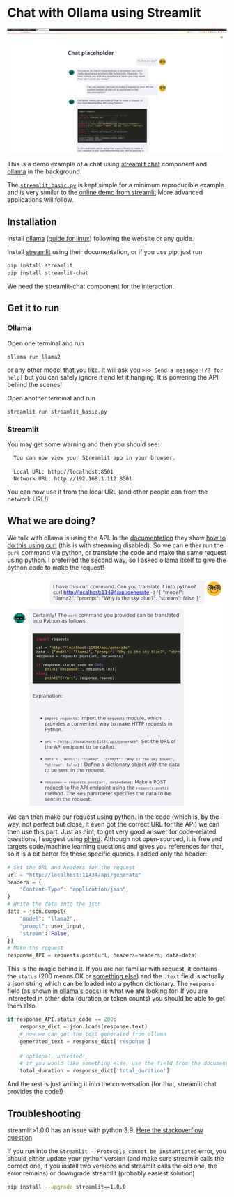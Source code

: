 # Chat with Ollama using Streamlit

![example view](img/streamlit_view.jpg)

This is a demo example of a chat using [streamlit chat](https://github.com/AI-Yash/st-chat) component and [ollama](https://ollama.ai/) in the background. 

The [`streamlit_basic.py`]() is kept simple for a minimum reproducible example and is very similar to the [online demo from streamlit](https://ai-yash-st-chat-exampleschatbot-fkuecs.streamlit.app/) More advanced applications will follow.

## Installation

Install [ollama](https://ollama.ai/) ([guide for linux](https://github.com/jmorganca/ollama/blob/main/docs/linux.md)) following the website or any guide.

Install [streamlit](https://docs.streamlit.io/library/get-started) using their documentation, or if you use pip, just run 
```bash
pip install streamlit
pip install streamlit-chat
```

We need the streamlit-chat component for the interaction.

## Get it to run 


### Ollama
Open one terminal and run 
```
ollama run llama2
```
or any other model that you like. It will ask you `>>> Send a message (/? for help)` but you can safely ignore it and let it hanging. It is powering the API behind the scenes!

Open another terminal and run 
```
streamlit run streamlit_basic.py
```
### Streamlit
You may get some warning and then you should see:
```
  You can now view your Streamlit app in your browser.

  Local URL: http://localhost:8501
  Network URL: http://192.168.1.112:8501
```
You can now use it from the local URL (and other people can from the network URL!)


## What we are doing?

We talk with ollama is using the API. In the [documentation](https://github.com/jmorganca/ollama/blob/main/docs/api.md) they show [how to do this using curl](https://github.com/jmorganca/ollama/blob/main/docs/api.md#request-no-streaming) (this is with streaming disabled). 
So we can either run the `curl` command via python, or translate the code and make the same request using python. I preferred the second way, so I asked ollama itself to give the python code to make the request!

![example view](img/translate.jpg)

We can then make our request using python. In the code (which is, by the way, not perfect but close, it even got the correct URL for the API) we can then use this part. Just as hint, to get very good answer for code-related questions, I suggest using [phind](https://www.phind.com/). Although not open-sourced, it is free and targets code/machine learning questions and gives you references for that, so it is a bit better for these specific queries.
I added only the header:

```python
# Set the URL and headers for the request
url = "http://localhost:11434/api/generate"
headers = {
    "Content-Type": "application/json",
}
# Write the data into the json
data = json.dumps({
    "model": "llama2",
    "prompt": user_input,
    "stream": False,
})
# Make the request
response_API = requests.post(url, headers=headers, data=data)
```

This is the magic behind it. If you are not familiar with request, it contains the `status` (200 means OK or [something else](https://developer.mozilla.org/en-US/docs/Web/HTTP/Status)) and the `.text` field is actually a json string which can be loaded into a python dictionary. The `response` field (as shown [in ollama's docs](https://github.com/jmorganca/ollama/blob/main/docs/api.md#response-1)) is what we are looking for! If you are interested in other data (duration or token counts) you should be able to get them also.

```python
if response_API.status_code == 200:
    response_dict = json.loads(response.text)
    # now we can get the text generated from ollama
    generated_text = response_dict['response']

    # optional, untested!
    # if you would like something else, use the field from the documentation
    total_duration = response_dict['total_duration']
```

And the rest is just writing it into the conversation (for that, streamlit chat provides the code!)

## Troubleshooting

streamlit>1.0.0 has an issue with python 3.9. [Here the stackoverflow question](https://stackoverflow.com/questions/73530174/streamlit-protocols-cannot-be-instantiated).

If you run into the `Streamlit - Protocols cannot be instantiated` error, you should either update your python version (and make sure streamlit calls the correct one, if you install two versions and streamlit calls the old one, the error remains) or downgrade streamlit (probably easiest solution)

```bash
pip install --upgrade streamlit==1.0.0
```